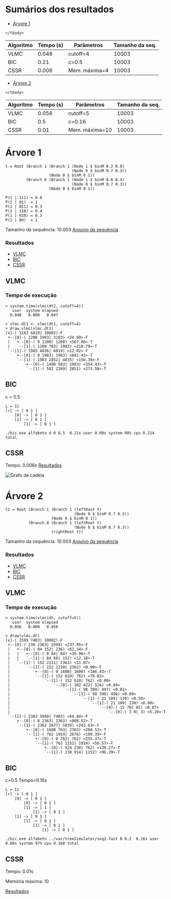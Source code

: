 Sumários dos resultados
=======================

 * [Árvore 1](#Árvore-1)

<table>
    <thead>
        <th> Algoritmo</th>
        <th> Tempo (s)</th>
        <th> Parâmetros</th>
        <th>Tamanho da seq.</th>
    </thead>
    <tbody>
         <tr>
             <td>VLMC</td>
             <td> 0.048</td> 
             <td> cutoff=4</td> 
             <td>10003</td>
         </tr>
         <tr>
             <td>BIC</td>
             <td> 0.21</td> 
             <td> c=0.5</td> 
             <td>10003</td>
         </tr>
         <tr>
             <td>CSSR</td>
             <td> 0.006</td> 
             <td> Mem. máxima=4</td> 
             <td>10003</td>
         </tr>
 
    </tbody>
</table>

 * [Árvore 2](#Árvore-2) 

<table>
    <thead>
        <th> Algoritmo</th>
        <th> Tempo (s)</th>
        <th> Parâmetros</th>
        <th>Tamanho da seq.</th>
    </thead>
    <tbody>
         <tr>
             <td>VLMC</td>
             <td> 0.056</td> 
             <td> cutoff=5</td> 
             <td>10003</td>
         </tr>
         <tr>
             <td>BIC</td>
             <td> 0.5</td> 
             <td> c=0.16</td> 
             <td>10003</td>
         </tr>
         <tr>
             <td>CSSR</td>
             <td> 0.01</td> 
             <td> Mem. máxima=10</td> 
             <td>10003</td>
         </tr>
 
    </tbody>
</table>
 

Árvore 1
========

    t = Root (Branch 1 (Branch 1 (Node 1 $ binM 0.2 0.8)
                                 (Node 0 $ binM 0.7 0.3))
                       (Node 0 $ binM 0 1))
             (Branch 0 (Branch 1 (Node 1 $ binM 0.6 0.4)
                                 (Node 0 $ binM 0.7 0.3))
                       (Node 0 $ binM 0 1))
    
    P(1 | 111) = 0.8
    P(1 | 01)  = 1
    P(1 | 011) = 0.3 
    P(1 | 110) = 0.4
    P(1 | 010) = 0.3
    P(1 | 00)  = 1

Tamanho da sequência: 10.003
[Arquivo da sequência](seq1)

### Resultados

 * [VLMC](#vlmc)
 * [BIC](#bic)
 * [CSSR](#cssr)

VLMC
-----

### Tempo de execução

    > system.time(vlmc(dt2, cutoff=4))
       user  system elapsed 
      0.048   0.000   0.047 
    
    > vlmc.dt1 <- vlmc(dt1, cutoff=4)
    > draw.vlmc(vlmc.dt1)
    [x]-( 3183 6819| 10002)-F
     +--[0]-( 1200 1983| 3183) <24.60>-F
     |   +--[0]-( 0 1200| 1200) <567.86>-T
     |   `--[1]-( 1200 783| 1983) <210.79>-T
     `--[1]-( 1983 4836| 6819) <12.02>-F
         +--[0]-( 0 1983| 1983) <681.41>-T
         `--[1]-( 1983 2852| 4835) <156.38>-F
             +--[0]-( 1400 583| 1983) <354.43>-T
             `--[1]-( 582 2269| 2851) <273.58>-T
BIC
------

c = 0.5

    L = 11
    [r] -> [ 0 1 ]
        [0] -> [ 0 1 ]
        [1] -> [ 0 1 ]
            [1] -> [ 0 1 ]

    ./bic.exe alfabeto d 0 0.5  0.21s user 0.00s system 98% cpu 0.214 total
 
CSSR
-------

Tempo: 0.006s 
[Resultados](CSSR)

![Grafo da
cadeia](https://github.com/aivuk/var/raw/master/treeSimulator/CSSR/dot.png "Grafo da cadeia")

Árvore 2
========

    t2 = Root (Branch 1 (Branch 1 (leftRoot t)
                                  (Node 0 $ binM 0.7 0.3))
                        (Node 0 $ binM 0 1))
              (Branch 0 (Branch 1 (leftRoot t)
                                  (Node 0 $ binM 0.7 0.3))
                        (rightRoot t))

Tamanho da sequência: 10.003
[Arquivo da sequência](seq2)

### Resultados

 * [VLMC](#vlmc-1)
 * [BIC](#bic-1)
 * [CSSR](#cssr-1)

VLMC
-----

### Tempo de execução

    > system.time(vlmc(dt, cutoff=5))
       user  system elapsed 
      0.056   0.000   0.056 

    > draw(vlmc.dt)
    [x]-( 2599 7403| 10002)-F
     +--[0]-( 236 2363| 2599) <237.95>-F
     |   +--[0]-( 84 152| 236) <62.34>-F
     |   |   +--[0]-( 0 84| 84) <36.96>-T
     |   |   `--[1]-( 84 68| 152) <12.18>-T
     |   `--[1]-( 152 2211| 2363) <11.07>
     |       `--[1]-( 152 2210| 2362) <0.00>-F
     |           +--[0]-( 0 1600| 1600) <106.43>-T
     |           `--[1]-( 152 610| 762) <76.82>
     |               `--[1]-( 152 610| 762) <0.00>
     |                   `--[0]-( 102 422| 524) <0.04>
     |                       `--[1]-( 98 399| 497) <0.01>
     |                           `--[1]-( 98 398| 496) <0.00>
     |                               `--[1]-( 21 109| 130) <0.56>
     |                                   `--[1]-( 21 109| 130) <0.00>
     |                                       `--[0]-( 15 70| 85) <0.07>
     |                                           `--[0]-( 3 0| 3) <5.20>-T
     `--[1]-( 2363 5040| 7403) <64.84>-F
         +--[0]-( 0 2363| 2363) <908.52>-T
         `--[1]-( 2362 2677| 5039) <243.63>-F
             +--[0]-( 1600 763| 2363) <208.52>-T
             `--[1]-( 762 1914| 2676) <189.39>-F
                 +--[0]-( 0 762| 762) <255.37>-T
                 `--[1]-( 762 1152| 1914) <56.57>-F
                     +--[0]-( 524 238| 762) <130.27>-T
                     `--[1]-( 238 914| 1152) <96.39>-T


BIC
------

c=0.5
Tempo=0.16s

    L = 11
    [r] -> [ 0 1 ]
        [0] -> [ 0 1 ]
            [0] -> [ 0 1 ]
            [1] -> [ 1 ]
                [1] -> [ 0 1 ]
        [1] -> [ 0 1 ]
            [1] -> [ 0 1 ]
                [1] -> [ 0 1 ]
                    [1] -> [ 0 1 ]
    
    ./bic.exe alfabeto ../var/treeSimulator/seq2.fast 0 0.2  0.16s user 0.00s system 97% cpu 0.160 total
 
CSSR
-------

Tempo: 0.01s 

Memória máxima: 10

[Resultados](CSSR/seq2)

 
